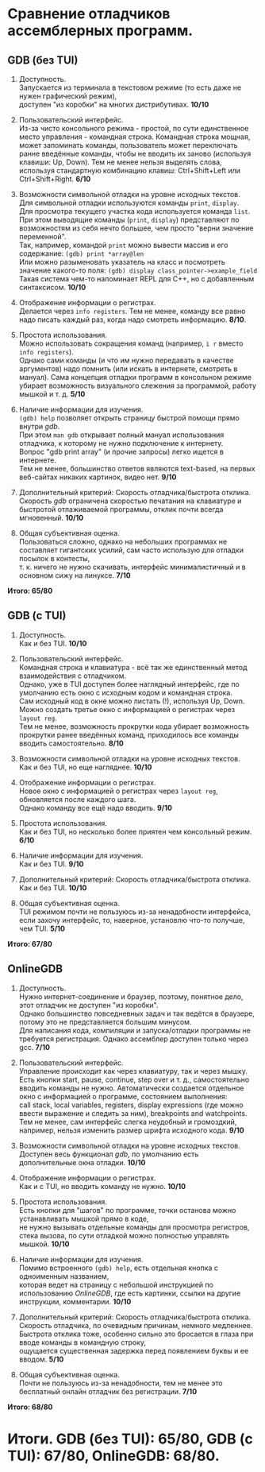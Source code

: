 # Сравнение отладчиков ассемблерных программ.

## GDB (без TUI)
1. Доступность.  
Запускается из терминала в текстовом режиме (то есть даже не нужен графический режим),  
доступен "из коробки" на многих дистрибутивах. **10/10**

2. Пользовательский интерфейс.  
Из-за чисто консольного режима - простой, по сути единственное место управления - командная строка.
Командная строка мощная, может запоминать команды, пользователь может переключать ранне введённые команды, чтобы не вводить их заново (используя клавиши: Up, Down). Тем не менее нельзя выделять слова, используя стандартную комбинацию клавиш: Ctrl+Shift+Left или Ctrl+Shift+Right. **6/10**

3. Возможности символьной отладки на уровне исходных текстов.  
Для символьной отладки используются команды `print`, `display`.  
Для просмотра текущего участка кода используется команда `list`.  
При этом выводящие команды (`print`, `display`) представляют по возможностям из себя нечто большее, чем просто "верни значение переменной".    
Так, например, командой `print` можно вывести массив и его содержание: `(gdb) print *array@len`  
Или можно разыменовать указатель на класс и посмотреть значение какого-то поля: `(gdb) display class_pointer->example_field`  
Такая система чем-то напоминает REPL для C++, но с добавленным синтаксисом. **10/10**

4. Отображение информации о регистрах.  
Делается через `info registers`.
Тем не менее, команду все равно надо писать каждый раз, когда надо смотреть информацию. **8/10**. 

5. Простота использования.  
Можно использовать сокращения команд (например, `i r` вместо `info registers`).  
Однако сами команды (и что им нужно передавать в качестве аргументов) надо помнить (или искать в интернете, смотреть в мануал).
Сама концепция отладки программ в консольном режиме убирает возможность визуального слежения за программой, работу мышкой и т. д. **5/10**

6. Наличие информации для изучения.  
`(gdb) help` позволяет открыть страницу быстрой помощи прямо внутри *gdb*.  
При этом `man gdb` открывает полный мануал использования отладчика, к которому не нужно подключение к интернету.  
Вопрос "gdb print array" (и прочие запросы) легко ищется в интернете.  
Тем не менее, большинство ответов являются text-based, на первых веб-сайтах никаких картинок, видео нет. **9/10** 

7. Дополнительный критерий: Скорость отладчика/быстрота отклика.
Скорость *gdb* ограничена скоростью печатания на клавиатуре и быстротой отлаживаемой программы, отклик почти всегда мгновенный. **10/10**

8. Общая субъективная оценка.  
Пользоваться сложно, однако на небольших программах не составляет гигантских усилий, сам часто использую для отладки посылок в контесты,   
т. к. ничего не нужно скачивать, интерфейс минималистичный и в основном сижу на линуксе.
**7/10**

**Итого: 65/80**

## GDB (с TUI)
1. Доступность.  
Как и без TUI. **10/10**

2. Пользовательский интерфейс.  
Командная строка и клавиатура - всё так же единственный метод взаимодействия с отладчиком.  
Однако, уже в TUI доступен более наглядный интерфейс, где по умолчанию есть окно с исходным кодом и командная строка.  
Сам исходный код в окне можно листать (!), используя Up, Down.  
Можно создать третье окно с информацией о регистрах через `layout reg`.  
Тем не менее, возможность прокрутки кода убирает возможность прокрутки ранее введённых команд,
приходилось все команды вводить самостоятельно. **8/10**

3. Возможности символьной отладки на уровне исходных текстов.  
Как и без TUI, но еще нагляднее. **10/10**

4. Отображение информации о регистрах.  
Новое окно с информацией о регистрах через `layout reg`, обновляется после каждого шага.  
Однако команду все ещё надо вводить. **9/10**

5. Простота использования.  
Как и без TUI, но несколько более приятен чем консольный режим. **6/10** 

6. Наличие информации для изучения.  
Как и без TUI. **9/10**

7. Дополнительный критерий: Скорость отладчика/быстрота отклика.
Как и без TUI. **10/10**

8. Общая субъективная оценка.  
TUI режимом почти не пользуюсь из-за ненадобности интерфейса, если захочу интерфейс, то, наверное, установлю что-то получше, чем TUI.
**5/10**

**Итого: 67/80**

## OnlineGDB
1. Доступность.  
Нужно интернет-соединение и браузер, поэтому, понятное дело, этот отладчик не доступен "из коробки".  
Однако большинство повседневных задач и так ведётся в браузере, потому это не представляется большим минусом.  
Для написания кода, компиляции и запуска/отладки программы не требуется регистрация.
Однако ассемблер доступен только через gcc. **7/10** 

2. Пользовательский интерфейс.  
Управление происходит как через клавиатуру, так и через мышку.  
Есть кнопки start, pause, continue, step over и т. д., самостоятельно вводить команды не нужно.
Автоматически создается отдельное окно с информацией о программе, состоянием выполнения:  
call stack, local variables, registers, display expressions (где можно ввести выражение и следить за ним), breakpoints and watchpoints.  
Тем не менее, сам интерфейс слегка неудобный и громоздкий, например, нельзя изменить размер шрифта исходного кода. **9/10**

3. Возможности символьной отладки на уровне исходных текстов.  
Доступен весь функционал *gdb*, по умолчанию есть дополнительные окна отладки. **10/10**

4. Отображение информации о регистрах.  
Как и с TUI, но вводить команду не нужно. **10/10**

5. Простота использования.  
Есть кнопки для "шагов" по программе, точки останова можно устанавливать мышкой прямо в коде,  
не нужно вызывать отдельные команды для просмотра регистров, стека вызова, по сути отладкой можно полностью управлять мышкой. **10/10**

6. Наличие информации для изучения.  
Помимо встроенного `(gdb) help`, есть отдельная кнопка с одноименным названием,  
которая ведет на страницу с небольшой инструкцией по использованию *OnlineGDB*, 
где есть картинки, ссылки на другие инструкции, комментарии. **10/10**

7. Дополнительный критерий: Скорость отладчика/быстрота отклика.  
Скорость отладчика, по очевидным причинам, немного медленнее.  
Быстрота отклика тоже, особенно сильно это бросается в глаза при вводе команды в командную строку,  
ощущается существенная задержка перед появлением буквы и ее вводом. **5/10**

8. Общая субъективная оценка.  
Почти не пользуюсь из-за ненадобности, тем не менее это бесплатный онлайн отладчик без регистрации. **7/10**

**Итого: 68/80**


Итоги. GDB (без TUI): 65/80, GDB (с TUI): 67/80, OnlineGDB: 68/80.
============== 